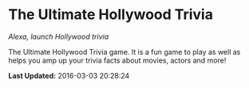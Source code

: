 # The Ultimate Hollywood Trivia
*Alexa, launch Hollywood trivia*

The Ultimate Hollywood Trivia game. It is a fun game to play as well as helps you amp up your trivia facts about movies, actors and more!

**Last Updated:** 2016-03-03 20:28:24